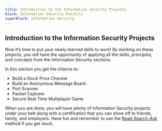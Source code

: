 ```yaml
---
title: Introduction to the Information Security Projects
block: Information Security Projects
superBlock: Information Security
---
```

## Introduction to the Information Security Projects

Now it’s time to put your newly learned skills to work! By working on these projects, you will have the opportunity of applying all the skills, principles, and concepts from the Information Security sections.

In this section you get the chance to:
* Build a Stock Price Checker
* Build an Anonymous Message Board
* Port Scanner
* Packet Capturer
* Secure Real Time Multiplayer Game

When you are done, you will have plenty of Information Security projects under your belt along with a certification that you can show off to friends, family, and employers. Have fun and remember to use the [Read-Search-Ask](https://forum.freecodecamp.org/t/how-to-get-help-when-you-are-stuck/19514) method if you get stuck.
